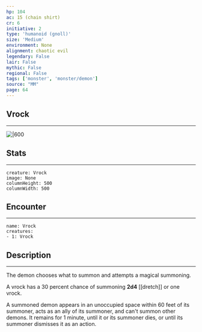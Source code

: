 ```yaml
---
hp: 104
ac: 15 (chain shirt)
cr: 6
initiative: 2
type: 'humanoid (gnoll)'    
size: 'Medium'
environment: None
alignment: chaotic evil
legendary: False
lair: False
mythic: False
regional: False
tags: ['monster', 'monster/demon']
source: "MM"
page: 64
---
```


## Vrock
---

![|600](D:/Program%20Files/5e.tools/img/bestiary/MM/Vrock.jpg)

## Stats
---

```statblock
creature: Vrock
image: None
columnHeight: 500
columnWidth: 500
```

## Encounter
---

```encounter-table
name: Vrock
creatures:
- 1: Vrock
```

## Description
---


The demon chooses what to summon and attempts a magical summoning.

A vrock has a 30 percent chance of summoning **2d4** [[dretch]] or one vrock.

A summoned demon appears in an unoccupied space within 60 feet of its summoner, acts as an ally of its summoner, and can't summon other demons. It remains for 1 minute, until it or its summoner dies, or until its summoner dismisses it as an action.




